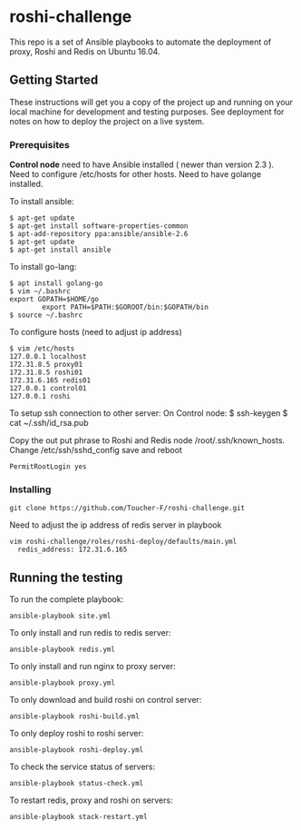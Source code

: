 # roshi-challenge
This repo is a set of Ansible playbooks to automate the deployment of proxy, Roshi and Redis on Ubuntu 16.04. 

## Getting Started

These instructions will get you a copy of the project up and running on your local machine for development and testing purposes. See deployment for notes on how to deploy the project on a live system.

### Prerequisites

**Control node** need to have Ansible installed ( newer than version 2.3 ).  Need to configure /etc/hosts for other hosts. Need to have golange installed. 

To install ansible:
```
$ apt-get update
$ apt-get install software-properties-common
$ apt-add-repository ppa:ansible/ansible-2.6
$ apt-get update
$ apt-get install ansible
```

To install  go-lang:
```
$ apt install golang-go
$ vim ~/.bashrc
export GOPATH=$HOME/go
     	export PATH=$PATH:$GOROOT/bin:$GOPATH/bin
$ source ~/.bashrc
```
To configure hosts (need to adjust ip address)
```
$ vim /etc/hosts
127.0.0.1 localhost
172.31.8.5 proxy01
172.31.8.5 roshi01
172.31.6.165 redis01
127.0.0.1 control01
127.0.0.1 roshi
```
To setup ssh connection to other server:
On Control node: 
$ ssh-keygen
$ cat ~/.ssh/id_rsa.pub

Copy the out put phrase to Roshi and Redis node /root/.ssh/known_hosts. 
Change /etc/ssh/sshd_config save and reboot
```
PermitRootLogin yes
```

### Installing
```
git clone https://github.com/Toucher-F/roshi-challenge.git
```
Need to adjust the ip address of redis server in playbook
```
vim roshi-challenge/roles/roshi-deploy/defaults/main.yml
  redis_address: 172.31.6.165
```

## Running the testing
To run the complete playbook:
```
ansible-playbook site.yml
```
To only install and run redis to redis server:
```
ansible-playbook redis.yml
```
To only install and run nginx to proxy server:
```
ansible-playbook proxy.yml
```
To only download and build roshi on control server:
```
ansible-playbook roshi-build.yml
```
To only deploy roshi to roshi server:
```
ansible-playbook roshi-deploy.yml
```
To check the service status of servers:
```
ansible-playbook status-check.yml
```
To restart redis, proxy and roshi on servers:
```
ansible-playbook stack-restart.yml
```
